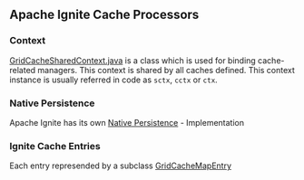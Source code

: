 Apache Ignite Cache Processors
------------------------------
### Context
[GridCacheSharedContext.java](GridCacheSharedContext.java) is a class which is used for binding cache-related managers.
This context is shared by all caches defined. This context instance is usually referred in code as `sctx`, `cctx` or `ctx`.

### Native Persistence
Apache Ignite has its own [Native Persistence](persistence) - Implementation

### Ignite Cache Entries
Each entry represended by a subclass [GridCacheMapEntry](GridCacheMapEntry.java)
